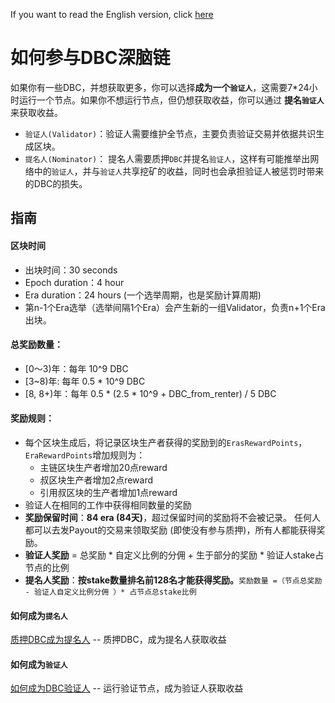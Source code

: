 If you want to read the English version, click [here](README_EN.md)

# 如何参与DBC深脑链

如果你有一些DBC，并想获取更多，你可以选择**成为一个`验证人`**，这需要7\*24小时运行一个节点。如果你不想运行节点，但仍想获取收益，你可以通过 **提名`验证人`** 来获取收益。

+ `验证人(Validator)`：验证人需要维护全节点，主要负责验证交易并依据共识生成区块。
+ `提名人(Nominator)`： 提名人需要质押`DBC`并提名`验证人`，这样有可能推举出网络中的`验证人`，并与`验证人`共享挖矿的收益，同时也会承担验证人被惩罚时带来的DBC的损失。

## 指南

#### 区块时间
  + 出块时间：30 seconds
  + Epoch duration：4 hour
  + Era duration：24 hours (一个选举周期，也是奖励计算周期)
+ 第n-1个Era选举（选举间隔1个Era）会产生新的一组Validator，负责n+1个Era出块。

#### 总奖励数量：

+ [0～3)年：每年 10^9 DBC
+ [3~8)年: 每年 0.5 * 10^9 DBC
+ [8, 8+)年：每年 0.5 * (2.5 * 10^9 + DBC_from_renter) / 5 DBC

#### 奖励规则：

+ 每个区块生成后，将记录区块生产者获得的奖励到的`ErasRewardPoints`，`EraRewardPoints`增加规则为：
  + 主链区块生产者增加20点reward
  + 叔区块生产者增加2点reward
  + 引用叔区块的生产者增加1点reward
+ 验证人在相同的工作中获得相同数量的奖励
+ **奖励保留时间**：**84 era (84天)**，超过保留时间的奖励将不会被记录。 任何人都可以去发Payout的交易来领取奖励 (即使没有参与质押)，所有人都能获得奖励。
+ **验证人奖励** = 总奖励 * 自定义比例的分佣 + 生于部分的奖励 * 验证人stake占节点的比例
+ **提名人奖励**：**按stake数量排名前128名才能获得奖励。**`奖励数量 =（节点总奖励 - 验证人自定义比例分佣 ）* 占节点总stake比例`


#### 如何成为`提名人`

[质押DBC成为提名人](docs/staking_dbc_and_voting.md) -- 质押DBC，成为提名人获取收益


#### 如何成为`验证人`

[如何成为DBC验证人](docs/join_dbc_network.md) -- 运行验证节点，成为验证人获取收益


